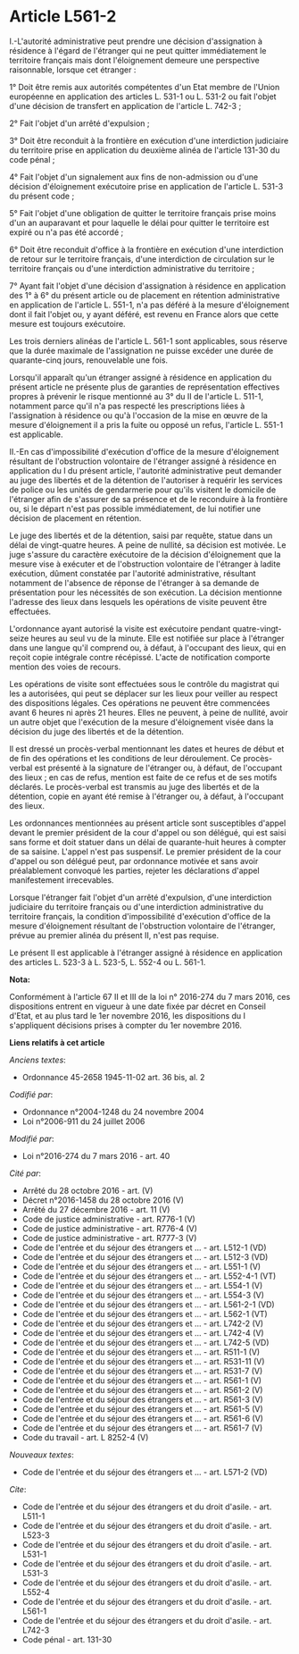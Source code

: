 # Article L561-2

I.-L'autorité administrative peut prendre une décision d'assignation à résidence à l'égard de l'étranger qui ne peut quitter
immédiatement le territoire français mais dont l'éloignement demeure une perspective raisonnable, lorsque cet étranger : 

1° Doit être remis aux autorités compétentes d'un Etat membre de l'Union européenne en application des articles L. 531-1 ou
L. 531-2 ou fait l'objet d'une décision de transfert en application de l'article L. 742-3 ; 

2° Fait l'objet d'un arrêté d'expulsion ; 

3° Doit être reconduit à la frontière en exécution d'une interdiction judiciaire du territoire prise en application du
deuxième alinéa de l'article 131-30 du code pénal ; 

4° Fait l'objet d'un signalement aux fins de non-admission ou d'une décision d'éloignement exécutoire prise en application de
l'article L. 531-3 du présent code ; 

5° Fait l'objet d'une obligation de quitter le territoire français prise moins d'un an auparavant et pour laquelle le délai
pour quitter le territoire est expiré ou n'a pas été accordé ; 

6° Doit être reconduit d'office à la frontière en exécution d'une interdiction de retour sur le territoire français, d'une
interdiction de circulation sur le territoire français ou d'une interdiction administrative du territoire ; 

7° Ayant fait l'objet d'une décision d'assignation à résidence en application des 1° à 6° du présent article ou de placement
en rétention administrative en application de l'article L. 551-1, n'a pas déféré à la mesure d'éloignement dont il fait
l'objet ou, y ayant déféré, est revenu en France alors que cette mesure est toujours exécutoire. 

Les trois derniers alinéas de l'article L. 561-1 sont applicables, sous réserve que la durée maximale de l'assignation ne
puisse excéder une durée de quarante-cinq jours, renouvelable une fois. 

Lorsqu'il apparaît qu'un étranger assigné à résidence en application du présent article ne présente plus de garanties de
représentation effectives propres à prévenir le risque mentionné au 3° du II de l'article L. 511-1, notamment parce qu'il n'a
pas respecté les prescriptions liées à l'assignation à résidence ou qu'à l'occasion de la mise en œuvre de la mesure
d'éloignement il a pris la fuite ou opposé un refus, l'article L. 551-1 est applicable. 

II.-En cas d'impossibilité d'exécution d'office de la mesure d'éloignement résultant de l'obstruction volontaire de
l'étranger assigné à résidence en application du I du présent article, l'autorité administrative peut demander au juge des
libertés et de la détention de l'autoriser à requérir les services de police ou les unités de gendarmerie pour qu'ils
visitent le domicile de l'étranger afin de s'assurer de sa présence et de le reconduire à la frontière ou, si le départ n'est
pas possible immédiatement, de lui notifier une décision de placement en rétention. 

Le juge des libertés et de la détention, saisi par requête, statue dans un délai de vingt-quatre heures. A peine de nullité,
sa décision est motivée. Le juge s'assure du caractère exécutoire de la décision d'éloignement que la mesure vise à exécuter
et de l'obstruction volontaire de l'étranger à ladite exécution, dûment constatée par l'autorité administrative, résultant
notamment de l'absence de réponse de l'étranger à sa demande de présentation pour les nécessités de son exécution. La
décision mentionne l'adresse des lieux dans lesquels les opérations de visite peuvent être effectuées. 

L'ordonnance ayant autorisé la visite est exécutoire pendant quatre-vingt-seize heures au seul vu de la minute. Elle est
notifiée sur place à l'étranger dans une langue qu'il comprend ou, à défaut, à l'occupant des lieux, qui en reçoit copie
intégrale contre récépissé. L'acte de notification comporte mention des voies de recours. 

Les opérations de visite sont effectuées sous le contrôle du magistrat qui les a autorisées, qui peut se déplacer sur les
lieux pour veiller au respect des dispositions légales. Ces opérations ne peuvent être commencées avant 6 heures ni après 21
heures. Elles ne peuvent, à peine de nullité, avoir un autre objet que l'exécution de la mesure d'éloignement visée dans la
décision du juge des libertés et de la détention. 

Il est dressé un procès-verbal mentionnant les dates et heures de début et de fin des opérations et les conditions de leur
déroulement. Ce procès-verbal est présenté à la signature de l'étranger ou, à défaut, de l'occupant des lieux ; en cas de
refus, mention est faite de ce refus et de ses motifs déclarés. Le procès-verbal est transmis au juge des libertés et de la
détention, copie en ayant été remise à l'étranger ou, à défaut, à l'occupant des lieux. 

Les ordonnances mentionnées au présent article sont susceptibles d'appel devant le premier président de la cour d'appel ou
son délégué, qui est saisi sans forme et doit statuer dans un délai de quarante-huit heures à compter de sa saisine. L'appel
n'est pas suspensif. Le premier président de la cour d'appel ou son délégué peut, par ordonnance motivée et sans avoir
préalablement convoqué les parties, rejeter les déclarations d'appel manifestement irrecevables. 

Lorsque l'étranger fait l'objet d'un arrêté d'expulsion, d'une interdiction judiciaire du territoire français ou d'une
interdiction administrative du territoire français, la condition d'impossibilité d'exécution d'office de la mesure
d'éloignement résultant de l'obstruction volontaire de l'étranger, prévue au premier alinéa du présent II, n'est pas
requise. 

Le présent II est applicable à l'étranger assigné à résidence en application des articles L. 523-3 à L. 523-5, L. 552-4 ou L.
561-1.

**Nota:**

Conformément à l'article 67 II et III de la loi n° 2016-274 du 7 mars 2016, ces dispositions entrent en vigueur à une date
fixée par décret en Conseil d'Etat, et au plus tard le 1er novembre 2016, les dispositions du I s'appliquent décisions prises
à compter du 1er novembre 2016.

**Liens relatifs à cet article**

_Anciens textes_:

  - Ordonnance 45-2658 1945-11-02 art. 36 bis, al. 2

_Codifié par_:

  - Ordonnance n°2004-1248 du 24 novembre 2004
  - Loi n°2006-911 du 24 juillet 2006

_Modifié par_:

  - Loi n°2016-274 du 7 mars 2016 - art. 40

_Cité par_:

  - Arrêté du 28 octobre 2016 - art. (V)
  - Décret n°2016-1458 du 28 octobre 2016 (V)
  - Arrêté du 27 décembre 2016 - art. 11 (V)
  - Code de justice administrative - art. R776-1 (V)
  - Code de justice administrative - art. R776-4 (V)
  - Code de justice administrative - art. R777-3 (V)
  - Code de l'entrée et du séjour des étrangers et ... - art. L512-1 (VD)
  - Code de l'entrée et du séjour des étrangers et ... - art. L512-3 (VD)
  - Code de l'entrée et du séjour des étrangers et ... - art. L551-1 (V)
  - Code de l'entrée et du séjour des étrangers et ... - art. L552-4-1 (VT)
  - Code de l'entrée et du séjour des étrangers et ... - art. L554-1 (V)
  - Code de l'entrée et du séjour des étrangers et ... - art. L554-3 (V)
  - Code de l'entrée et du séjour des étrangers et ... - art. L561-2-1 (VD)
  - Code de l'entrée et du séjour des étrangers et ... - art. L562-1 (VT)
  - Code de l'entrée et du séjour des étrangers et ... - art. L742-2 (V)
  - Code de l'entrée et du séjour des étrangers et ... - art. L742-4 (V)
  - Code de l'entrée et du séjour des étrangers et ... - art. L742-5 (VD)
  - Code de l'entrée et du séjour des étrangers et ... - art. R511-1 (V)
  - Code de l'entrée et du séjour des étrangers et ... - art. R531-11 (V)
  - Code de l'entrée et du séjour des étrangers et ... - art. R531-7 (V)
  - Code de l'entrée et du séjour des étrangers et ... - art. R561-1 (V)
  - Code de l'entrée et du séjour des étrangers et ... - art. R561-2 (V)
  - Code de l'entrée et du séjour des étrangers et ... - art. R561-3 (V)
  - Code de l'entrée et du séjour des étrangers et ... - art. R561-5 (V)
  - Code de l'entrée et du séjour des étrangers et ... - art. R561-6 (V)
  - Code de l'entrée et du séjour des étrangers et ... - art. R561-7 (V)
  - Code du travail - art. L 8252-4 (V)

_Nouveaux textes_:

  - Code de l'entrée et du séjour des étrangers et ... - art. L571-2 (VD)

_Cite_:

  - Code de l'entrée et du séjour des étrangers et du droit d'asile. - art. L511-1
  - Code de l'entrée et du séjour des étrangers et du droit d'asile. - art. L523-3
  - Code de l'entrée et du séjour des étrangers et du droit d'asile. - art. L531-1
  - Code de l'entrée et du séjour des étrangers et du droit d'asile. - art. L531-3
  - Code de l'entrée et du séjour des étrangers et du droit d'asile. - art. L552-4
  - Code de l'entrée et du séjour des étrangers et du droit d'asile. - art. L561-1
  - Code de l'entrée et du séjour des étrangers et du droit d'asile. - art. L742-3
  - Code pénal - art. 131-30
